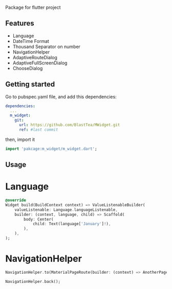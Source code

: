 Package for flutter project

## Features

- Language
- DateTime Format
- Thousand Separator on number
- NavigationHelper
- AdaptiveRouteDialog
- AdaptiveFullScreenDialog
- ChooseDialog

## Getting started

Go to pubspec.yaml file, and add this dependencies:
```yaml
dependencies:
  ...
  m_widget:
    git:
      url: https://github.com/BlastTea/MWidget.git
      ref: #last commit
```
then, import it
```dart
import 'pakcage:m_widget/m_widget.dart';
```

## Usage
# Language
```dart
@override
Widget build(BuildContext context) => ValueListenableBuilder(
    valueListenable: Language.languageListenable,
    builder: (context, language, child) => Scaffold(
        body: Center(
            child: Text(language['January']!),
        ),
    ),
);
```
# NavigationHelper
```dart
NavigationHelper.to(MaterialPageRoute(builder: (context) => AnotherPage()));
```
```dart
NavigationHelper.back();
```
